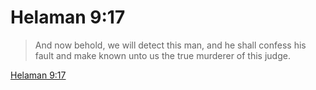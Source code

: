 # Helaman 9:17

> And now behold, we will detect this man, and he shall confess his fault and make known unto us the true murderer of this judge.

[Helaman 9:17](https://www.churchofjesuschrist.org/study/scriptures/bofm/hel/9?lang=eng&id=p17#p17)


